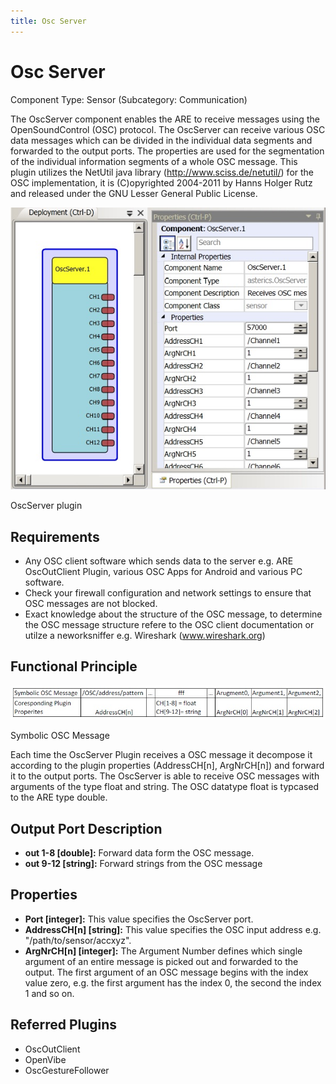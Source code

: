 ```yaml
---
title: Osc Server
---
```


# Osc Server

Component Type: Sensor (Subcategory: Communication)

The OscServer component enables the ARE to receive messages using the OpenSoundControl (OSC) protocol. The OscServer can receive various OSC data messages which can be divided in the individual data segments and forwarded to the output ports. The properties are used for the segmentation of the individual information segments of a whole OSC message. This plugin utilizes the NetUtil java library (http://www.sciss.de/netutil/) for the OSC implementation, it is (C)opyrighted 2004-2011 by Hanns Holger Rutz and released under the GNU Lesser General Public License.

![Screenshot: OscServer plugin](./img/OscServer.jpg "Screenshot: OscServer plugin")

OscServer plugin

## Requirements

- Any OSC client software which sends data to the server e.g. ARE OscOutClient Plugin, various OSC Apps for Android and various PC software.
- Check your firewall configuration and network settings to ensure that OSC messages are not blocked.
- Exact knowledge about the structure of the OSC message, to determine the OSC message structure refere to the OSC client documentation or utilze a neworksniffer e.g. Wireshark (www.wireshark.org)

## Functional Principle

![Symblic OSC Message](./img/OscMsg.jpg "Symbolic OSC Message")

Symbolic OSC Message

Each time the OscServer Plugin receives a OSC message it decompose it according to the plugin properties (AddressCH\[n\], ArgNrCH\[n\]) and forward it to the output ports. The OscServer is able to receive OSC messages with arguments of the type float and string. The OSC datatype float is typcased to the ARE type double.

## Output Port Description

- **out 1-8 \[double\]:** Forward data form the OSC message.
- **out 9-12 \[string\]:** Forward strings from the OSC message

## Properties

- **Port \[integer\]:** This value specifies the OscServer port.
- **AddressCH\[n\] \[string\]:** This value specifies the OSC input address e.g. "/path/to/sensor/accxyz".
- **ArgNrCH\[n\] \[integer\]:** The Argument Number defines which single argument of an entire message is picked out and forwarded to the output. The first argument of an OSC message begins with the index value zero, e.g. the first argument has the index 0, the second the index 1 and so on.

## Referred Plugins

- OscOutClient
- OpenVibe
- OscGestureFollower
